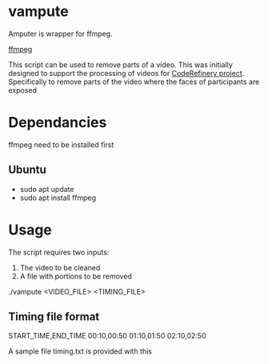 # vampute
Amputer is wrapper for ffmpeg. 

[ffmpeg](https://ffmpeg.org/)

This script can be used to remove parts of  a video. This was 
initially designed to support the processing of videos
for [CodeRefinery project](https://coderefinery.org/).
Specifically to remove parts of the video where the faces of
participants are exposed

# Dependancies
ffmpeg need to be installed first

## Ubuntu
 
 - sudo apt update
 - sudo apt install ffmpeg

# Usage
The script requires two inputs:
 
1. The video to be cleaned
2. A file with portions to be removed

./vampute <VIDEO_FILE> <TIMING_FILE>


## Timing file format

START_TIME,END_TIME
00:10,00:50
01:10,01:50
02:10,02:50

A sample file timing.txt is provided with this

